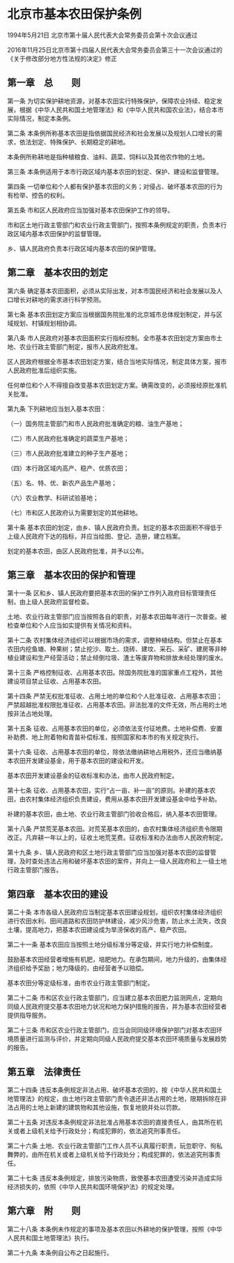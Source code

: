 # 北京市基本农田保护条例

1994年5月21日 北京市第十届人民代表大会常务委员会第十次会议通过

2016年11月25日北京市第十四届人民代表大会常务委员会第三十一次会议通过的《关于修改部分地方性法规的决定》修正



## 第一章　总　　则

第一条 为切实保护耕地资源，对基本农田实行特殊保护，保障农业持续、稳定发展，根据《中华人民共和国土地管理法》和《中华人民共和国农业法》，结合本市实际情况，制定本条例。

第二条 本条例所称基本农田是指依据国民经济和社会发展以及规划人口增长的需求，依法划定、特殊保护、长期稳定的耕地。

本条例所称耕地是指种植粮食、油料、蔬菜、饲料以及其他农作物的土地。

第三条 本条例适用于本市行政区域内基本农田的划定、保护、建设和监督管理。

第四条 一切单位和个人都有保护基本农田的义务；对侵占、破坏基本农田的行为有检举、控告的权利。

第五条 市和区人民政府应当加强对基本农田保护工作的领导。

市和区土地行政主管部门和农业行政主管部门，按照本条例规定的职责，负责本行政区域内基本农田保护的监督管理。

乡、镇人民政府负责本行政区域内基本农田的保护管理。

## 第二章　基本农田的划定

第六条 确定基本农田面积，必须从实际出发，对本市国民经济和社会发展以及人口增长对耕地的需求进行科学预测。

第七条 基本农田划定方案应当根据国务院批准的北京城市总体规划制定，并与区域规划、村镇规划相协调。

第八条 市人民政府对基本农田面积实行指标控制。全市基本农田划定方案由市土地、农业行政主管部门制定，报市人民政府批准。

区人民政府根据全市基本农田划定方案，结合当地实际情况，制定具体方案，报市人民政府批准后组织实施。

任何单位和个人不得擅自改变基本农田划定方案。确需改变的，必须报经原批准机关批准。

第九条 下列耕地应当划入基本农田：

（一）国务院主管部门和市人民政府批准确定的粮、油生产基地；

（二）市人民政府批准确定的蔬菜生产基地；

（三）市人民政府批准建立的种子生产基地；

（四）本行政区域内高产、稳产、优质农田；

（五）名、特、优、新农产品生产基地；

（六）农业教学、科研试验基地；

（七）市和区人民政府认为需要划定的其他耕地。

第十条 基本农田的划定，由乡、镇人民政府负责。划定的基本农田面积不得低于上级人民政府下达的指标，并应当绘图、登记、造册，建立档案。

划定的基本农田，由区人民政府批准，并予以公布。

## 第三章　基本农田的保护和管理

第十一条 区和乡、镇人民政府要把基本农田的保护工作列入政府目标管理责任制，由上级人民政府监督检查。

土地、农业行政主管部门应当按照各自的职责，对基本农田每年进行一次普查。被检查单位和个人应当如实提供有关情况和资料。

第十二条 农村集体经济组织可以根据市场的需求，调整种植结构。但禁止在基本农田内挖鱼塘、种果树；禁止挖沙、取土、烧砖、建坟、采石、采矿、建房等非种植业建设和生产经营活动；禁止倾倒垃圾、渣土等废弃物和排放未经处理的废水。

第十三条 严格控制征收、占用基本农田。除国务院批准的国家重点工程外，其他建设项目禁止征收、占用基本农田。

第十四条 严禁无权批准征收、占用土地的单位和个人批准征收、占用基本农田；严禁超越批准权限批准征收、占用基本农田。非法批准的文件无效，所占用的土地按非法占地处理。

第十五条 征收、占用基本农田的单位，必须依法支付征地费。土地补偿费、安置补助费、地上附着物和青苗补偿标准，按照国家和本市的有关规定执行。

第十六条 征收、占用基本农田的单位，除依法缴纳耕地占用税外，还应当缴纳基本农田开发建设基金，用于基本农田的建设和开发。

基本农田开发建设基金的征收标准和办法，由市人民政府制定。

第十七条 征收、占用基本农田，实行“占一亩、补一亩”的原则。补建的基本农田，由农村集体经济组织负责建设，费用从基本农田开发建设基金中给予补助。

补建的基本农田，由土地、农业行政主管部门验收合格后，纳入基本农田管理。

第十八条 严禁荒芜基本农田。对荒芜基本农田的，由农村集体经济组织责令限期改正。凡弃耕一年以上的，征收土地荒芜费。征收标准和办法由市人民政府制定。

第十九条 乡、镇人民政府和区土地行政主管部门应当加强对基本农田的监督管理，及时查处违法占用和破坏基本农田的案件，并向上一级人民政府和上一级土地行政主管部门报告。

## 第四章　基本农田的建设

第二十条 本市各级人民政府应当制定基本农田建设规划，组织农村集体经济组织进行农田水利、田间道路和农田防护林建设，减少风沙危害，防止水土流失，改良土壤，提高地力，把基本农田建设成为旱涝保收的高产、稳产农田。

第二十一条 基本农田应当按照土地分级标准分等定级，并实行地力补偿制度。

鼓励基本农田经营者增施有机肥，培肥地力。在承包期间，地力升级的，由集体经济组织给予奖励；地力降级的，由经营者予以赔偿。

基本农田分等定级标准，由市农业行政主管部门制定。

第二十二条 市和区农业行政主管部门，应当建立基本农田肥力监测网点，定期向同级人民政府提交基本农田地力状况和地力保护措施的报告，并为基本农田经营者提供指导服务。

第二十三条 市和区农业行政主管部门，应当会同同级环境保护部门对基本农田环境质量进行监测与评价，并定期向同级人民政府提交基本农田环境质量与发展趋势的报告。

## 第五章　法律责任

第二十四条 违反本条例规定非法占用、破坏基本农田的，按《中华人民共和国土地管理法》的规定，由土地行政主管部门责令退还非法占用的土地，限期拆除在非法占用的土地上新建的建筑物和其他设施，恢复地貌并处以罚款。

第二十五条 对违反本条例规定非法批准占用基本农田的直接责任人，由其所在机关或者上级机关给予行政处分；构成犯罪的，依法追究刑事责任。

第二十六条 土地、农业行政主管部门工作人员不认真履行职责，玩忽职守、徇私舞弊的，由所在机关或者上级机关给予行政处分；构成犯罪的，依法追究刑事责任。

第二十七条 违反本条例规定，排放污染物质，致使基本农田遭受污染并造成实际经济损失的，依照《中华人民共和国环境保护法》的规定处理。

## 第六章　附　　则

第二十八条 本条例未作规定的事项及基本农田以外耕地的保护管理，按照《中华人民共和国土地管理法》执行。

第二十九条 本条例自公布之日起施行。